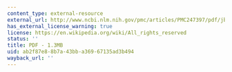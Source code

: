 ```yaml
---
content_type: external-resource
external_url: http://www.ncbi.nlm.nih.gov/pmc/articles/PMC247397/pdf/jbacter00360-0204.pdf
has_external_license_warning: true
license: https://en.wikipedia.org/wiki/All_rights_reserved
status: ''
title: PDF - 1.3MB
uid: ab2f87e8-8b7a-43bb-a369-67135ad3b494
wayback_url: ''
---
```

